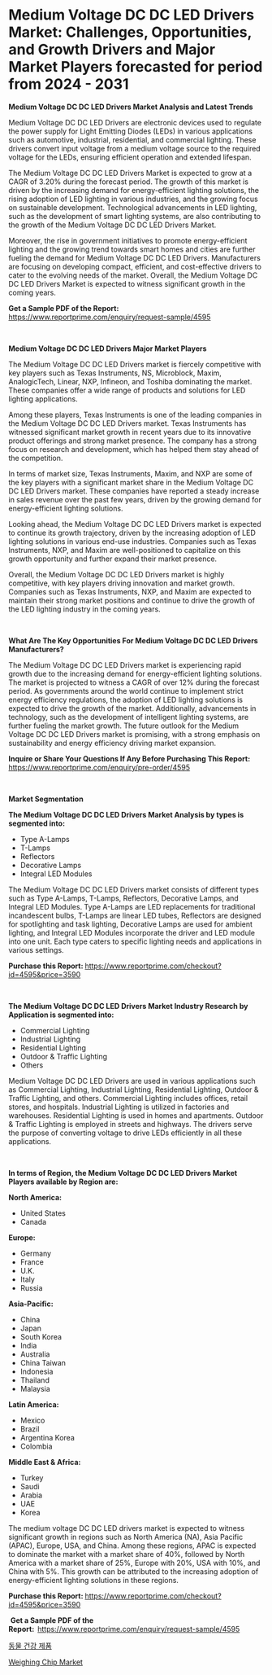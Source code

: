 <p><h1>Medium Voltage DC DC LED Drivers Market: Challenges, Opportunities, and Growth Drivers and Major Market Players forecasted for period from 2024 - 2031</h1></p><p><strong>Medium Voltage DC DC LED Drivers Market Analysis and Latest Trends</strong></p>
<p><p>Medium Voltage DC DC LED Drivers are electronic devices used to regulate the power supply for Light Emitting Diodes (LEDs) in various applications such as automotive, industrial, residential, and commercial lighting. These drivers convert input voltage from a medium voltage source to the required voltage for the LEDs, ensuring efficient operation and extended lifespan.</p><p>The Medium Voltage DC DC LED Drivers Market is expected to grow at a CAGR of 3.20% during the forecast period. The growth of this market is driven by the increasing demand for energy-efficient lighting solutions, the rising adoption of LED lighting in various industries, and the growing focus on sustainable development. Technological advancements in LED lighting, such as the development of smart lighting systems, are also contributing to the growth of the Medium Voltage DC DC LED Drivers Market.</p><p>Moreover, the rise in government initiatives to promote energy-efficient lighting and the growing trend towards smart homes and cities are further fueling the demand for Medium Voltage DC DC LED Drivers. Manufacturers are focusing on developing compact, efficient, and cost-effective drivers to cater to the evolving needs of the market. Overall, the Medium Voltage DC DC LED Drivers Market is expected to witness significant growth in the coming years.</p></p>
<p><strong>Get a Sample PDF of the Report:&nbsp;</strong> <a href="https://www.reportprime.com/enquiry/request-sample/4595">https://www.reportprime.com/enquiry/request-sample/4595</a></p>
<p>&nbsp;</p>
<p><strong>Medium Voltage DC DC LED Drivers Major Market Players</strong></p>
<p><p>The Medium Voltage DC DC LED Drivers market is fiercely competitive with key players such as Texas Instruments, NS, Microblock, Maxim, AnalogicTech, Linear, NXP, Infineon, and Toshiba dominating the market. These companies offer a wide range of products and solutions for LED lighting applications.</p><p>Among these players, Texas Instruments is one of the leading companies in the Medium Voltage DC DC LED Drivers market. Texas Instruments has witnessed significant market growth in recent years due to its innovative product offerings and strong market presence. The company has a strong focus on research and development, which has helped them stay ahead of the competition.</p><p>In terms of market size, Texas Instruments, Maxim, and NXP are some of the key players with a significant market share in the Medium Voltage DC DC LED Drivers market. These companies have reported a steady increase in sales revenue over the past few years, driven by the growing demand for energy-efficient lighting solutions.</p><p>Looking ahead, the Medium Voltage DC DC LED Drivers market is expected to continue its growth trajectory, driven by the increasing adoption of LED lighting solutions in various end-use industries. Companies such as Texas Instruments, NXP, and Maxim are well-positioned to capitalize on this growth opportunity and further expand their market presence.</p><p>Overall, the Medium Voltage DC DC LED Drivers market is highly competitive, with key players driving innovation and market growth. Companies such as Texas Instruments, NXP, and Maxim are expected to maintain their strong market positions and continue to drive the growth of the LED lighting industry in the coming years.</p></p>
<p>&nbsp;</p>
<p><strong>What Are The Key Opportunities For Medium Voltage DC DC LED Drivers Manufacturers?</strong></p>
<p><p>The Medium Voltage DC DC LED Drivers market is experiencing rapid growth due to the increasing demand for energy-efficient lighting solutions. The market is projected to witness a CAGR of over 12% during the forecast period. As governments around the world continue to implement strict energy efficiency regulations, the adoption of LED lighting solutions is expected to drive the growth of the market. Additionally, advancements in technology, such as the development of intelligent lighting systems, are further fueling the market growth. The future outlook for the Medium Voltage DC DC LED Drivers market is promising, with a strong emphasis on sustainability and energy efficiency driving market expansion.</p></p>
<p><strong>Inquire or Share Your Questions If Any Before Purchasing This Report:</strong> <a href="https://www.reportprime.com/enquiry/pre-order/4595">https://www.reportprime.com/enquiry/pre-order/4595</a></p>
<p>&nbsp;</p>
<p><strong>Market Segmentation</strong></p>
<p><strong>The Medium Voltage DC DC LED Drivers Market Analysis by types is segmented into:</strong></p>
<p><ul><li>Type A-Lamps</li><li>T-Lamps</li><li>Reflectors</li><li>Decorative Lamps</li><li>Integral LED Modules</li></ul></p>
<p><p>The Medium Voltage DC DC LED Drivers market consists of different types such as Type A-Lamps, T-Lamps, Reflectors, Decorative Lamps, and Integral LED Modules. Type A-Lamps are LED replacements for traditional incandescent bulbs, T-Lamps are linear LED tubes, Reflectors are designed for spotlighting and task lighting, Decorative Lamps are used for ambient lighting, and Integral LED Modules incorporate the driver and LED module into one unit. Each type caters to specific lighting needs and applications in various settings.</p></p>
<p><strong>Purchase this Report:&nbsp;</strong><a href="https://www.reportprime.com/checkout?id=4595&price=3590">https://www.reportprime.com/checkout?id=4595&price=3590</a></p>
<p>&nbsp;</p>
<p><strong>The Medium Voltage DC DC LED Drivers Market Industry Research by Application is segmented into:</strong></p>
<p><ul><li>Commercial Lighting</li><li>Industrial Lighting</li><li>Residential Lighting</li><li>Outdoor & Traffic Lighting</li><li>Others</li></ul></p>
<p><p>Medium Voltage DC DC LED Drivers are used in various applications such as Commercial Lighting, Industrial Lighting, Residential Lighting, Outdoor & Traffic Lighting, and others. Commercial Lighting includes offices, retail stores, and hospitals. Industrial Lighting is utilized in factories and warehouses. Residential Lighting is used in homes and apartments. Outdoor & Traffic Lighting is employed in streets and highways. The drivers serve the purpose of converting voltage to drive LEDs efficiently in all these applications.</p></p>
<p>&nbsp;</p>
<p><strong>In terms of Region, the Medium Voltage DC DC LED Drivers Market Players available by Region are:</strong></p>
<p>
    <p> <strong> North America: </strong>
        <ul>
            <li>United States</li>
            <li>Canada</li>
        </ul>
        </p> 
    <p> <strong> Europe: </strong>
        <ul>
            <li>Germany</li>
            <li>France</li>
            <li>U.K.</li>
            <li>Italy</li>
            <li>Russia</li>
        </ul>
        </p> 
    <p> <strong> Asia-Pacific: </strong>
        <ul>
            <li>China</li>
            <li>Japan</li>
            <li>South Korea</li>
            <li>India</li>
            <li>Australia</li>
            <li>China Taiwan</li>
            <li>Indonesia</li>
            <li>Thailand</li>
            <li>Malaysia</li>
        </ul>
        </p> 
    <p> <strong> Latin America: </strong>
        <ul>
            <li>Mexico</li>
            <li>Brazil</li>
            <li>Argentina Korea</li>
            <li>Colombia</li>
        </ul>
        </p> 
    <p> <strong> Middle East & Africa: </strong>
        <ul>
            <li>Turkey</li>
            <li>Saudi</li>
            <li>Arabia</li>
            <li>UAE</li>
            <li>Korea</li>
        </ul>
    </p>
    </p>
<p><p>The medium voltage DC DC LED drivers market is expected to witness significant growth in regions such as North America (NA), Asia Pacific (APAC), Europe, USA, and China. Among these regions, APAC is expected to dominate the market with a market share of 40%, followed by North America with a market share of 25%, Europe with 20%, USA with 10%, and China with 5%. This growth can be attributed to the increasing adoption of energy-efficient lighting solutions in these regions.</p></p>
<p><strong>Purchase this Report: </strong><a href="https://www.reportprime.com/checkout?id=4595&price=3590">https://www.reportprime.com/checkout?id=4595&price=3590</a></p>
<p>&nbsp;<strong>Get a Sample PDF of the Report:&nbsp;&nbsp;</strong><a href="https://www.reportprime.com/enquiry/request-sample/4595">https://www.reportprime.com/enquiry/request-sample/4595</a></p>
<p><strong></strong></p>
<p><p><a href="https://github.com/hxzi07639916/Market-Research-Report-List-1/blob/main/873017114131.md">동물 건강 제품</a></p><p><a href="https://github.com/mabutironaldo/Market-Research-Report-List-4/blob/main/weighing-chip-market.md">Weighing Chip Market</a></p></p>